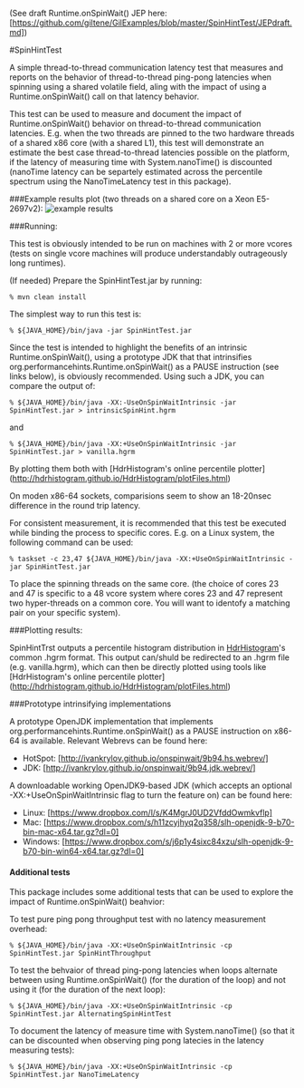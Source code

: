 (See draft Runtime.onSpinWait() JEP here: [https://github.com/giltene/GilExamples/blob/master/SpinHintTest/JEPdraft.md])

#SpinHintTest

A simple thread-to-thread communication latency test that measures and reports on the
behavior of thread-to-thread ping-pong latencies when spinning using a shared volatile
field, aling with the impact of using a Runtime.onSpinWait() call on that latency behavior.

This test can be used to measure and document the impact of Runtime.onSpinWait() behavior
on thread-to-thread communication latencies. E.g. when the two threads are pinned to
the two hardware threads of a shared x86 core (with a shared L1), this test will
demonstrate an estimate the best case thread-to-thread latencies possible on the
platform, if the latency of measuring time with System.nanoTime() is discounted
(nanoTime latency can be separtely estimated across the percentile spectrum using
the NanoTimeLatency test in this package).

###Example results plot (two threads on a shared core on a Xeon E5-2697v2): 
![example results] 

###Running:

This test is obviously intended to be run on machines with 2 or more vcores (tests on single vcore machines will
produce understandably outrageously long runtimes).
 
(If needed) Prepare the SpinHintTest.jar by running:
 
    % mvn clean install

The simplest way to run this test is:

    % ${JAVA_HOME}/bin/java -jar SpinHintTest.jar

Since the test is intended to highlight the benefits of an intrinsic Runtime.onSpinWait(), using a prototype JDK
that that intrinsifies org.performancehints.Runtime.onSpinWait() as a PAUSE instruction
(see links below), is obviously recommended. Using such a JDK, you can compare the output of:

    % ${JAVA_HOME}/bin/java -XX:-UseOnSpinWaitIntrinsic -jar SpinHintTest.jar > intrinsicSpinHint.hgrm

and 
    
    % ${JAVA_HOME}/bin/java -XX:+UseOnSpinWaitIntrinsic -jar SpinHintTest.jar > vanilla.hgrm

By plotting them both with [HdrHistogram's online percentile plotter] (http://hdrhistogram.github.io/HdrHistogram/plotFiles.html)

On moden x86-64 sockets, comparisions seem to show an 18-20nsec difference in the round trip latency.  

For consistent measurement, it is recommended that this test be executed while
binding the process to specific cores. E.g. on a Linux system, the following
command can be used:

    % taskset -c 23,47 ${JAVA_HOME}/bin/java -XX:+UseOnSpinWaitIntrinsic -jar SpinHintTest.jar
    
To place the spinning threads on the same core. (the choice of cores 23 and 47 is specific
to a 48 vcore system where cores 23 and 47 represent two hyper-threads on a common core. You will want
to identofy a matching pair on your specific system).
 
###Plotting results:
 
SpinHintTrst outputs a percentile histogram distribution in [HdrHistogram](http://hdrhistogram.org)'s common
.hgrm format. This output can/shuld be redirected to an .hgrm file (e.g. vanilla.hgrm),
which can then be directly plotted using tools like [HdrHistogram's online percentile plotter] (http://hdrhistogram.github.io/HdrHistogram/plotFiles.html)

 
###Prototype intrinsifying implementations

A prototype OpenJDK implementation that implements org.performancehints.Runtime.onSpinWait() as a PAUSE instruction
on x86-64 is available. Relevant Webrevs can be found here:  
- HotSpot: [http://ivankrylov.github.io/onspinwait/9b94.hs.webrev/]  
- JDK: [http://ivankrylov.github.io/onspinwait/9b94.jdk.webrev/]  
      
A downloadable working OpenJDK9-based JDK (which accepts an optional -XX:+UseOnSpinWaitIntrinsic flag to turn the
feature on) can be found here:   
- Linux: [https://www.dropbox.com/l/s/K4MgrJ0UD2VfddOwmkvflp]  
- Mac: [https://www.dropbox.com/s/h11zcyjhyq2q358/slh-openjdk-9-b70-bin-mac-x64.tar.gz?dl=0]  
- Windows: [https://www.dropbox.com/s/j6p1y4sixc84xzu/slh-openjdk-9-b70-bin-win64-x64.tar.gz?dl=0]  

#### Additional tests

This package includes some additional tests that can be used to explore the impact of Runtime.onSpinWait()
beahvior: 

To test pure ping pong throughput test with no latency measurement overhead:

    % ${JAVA_HOME}/bin/java -XX:+UseOnSpinWaitIntrinsic -cp SpinHintTest.jar SpinHintThroughput

To test the behvaior of thread ping-pong latencies when loops alternate between using Runtime.onSpinWait()
(for the duration of the loop) and not using it (for the duration of the next loop):

    % ${JAVA_HOME}/bin/java -XX:+UseOnSpinWaitIntrinsic -cp SpinHintTest.jar AlternatingSpinHintTest
    
To document the latency of measure time with System.nanoTime() (so that it can be discounted when
observing ping pong latecies in the latency measuring tests):

    % ${JAVA_HOME}/bin/java -XX:+UseOnSpinWaitIntrinsic -cp SpinHintTest.jar NanoTimeLatency
    
[example results]:https://raw.github.com/giltene/GilExamples/master/SpinHintTest/SpinLoopLatency_E5-2697v2_sharedCore.png "Example Results on E5-2697v2"
